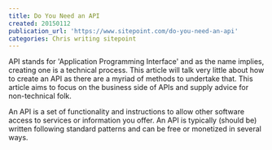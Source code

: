 ```yaml
---
title: Do You Need an API
created: 20150112
publication_url: 'https://www.sitepoint.com/do-you-need-an-api'
categories: Chris writing sitepoint
---
```


API stands for 'Application Programming Interface' and as the name implies, creating one is a technical process. This article will talk very little about how to create an API as there are a myriad of methods to undertake that. This article aims to focus on the business side of APIs and supply advice for non-technical folk.

An API is a set of functionality and instructions to allow other software access to services or information you offer. An API is typically (should be) written following standard patterns and can be free or monetized in several ways.
